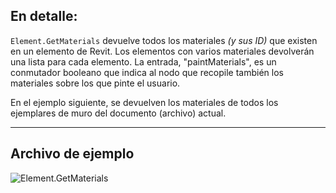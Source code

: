 ## En detalle:
`Element.GetMaterials` devuelve todos los materiales _(y sus ID)_ que existen en un elemento de Revit. Los elementos con varios materiales devolverán una lista para cada elemento. La entrada, "paintMaterials", es un conmutador booleano que indica al nodo que recopile también los materiales sobre los que pinte el usuario.

En el ejemplo siguiente, se devuelven los materiales de todos los ejemplares de muro del documento (archivo) actual.
___
## Archivo de ejemplo

![Element.GetMaterials](./Revit.Elements.Element.GetMaterials_img.jpg)

